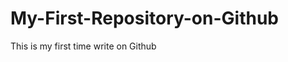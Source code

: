 My-First-Repository-on-Github
=============================

This is my first time write on Github 
